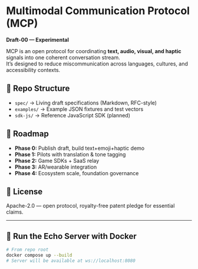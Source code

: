 # Multimodal Communication Protocol (MCP)

**Draft-00 — Experimental**

MCP is an open protocol for coordinating **text, audio, visual, and haptic** signals into one coherent conversation stream.  
It’s designed to reduce miscommunication across languages, cultures, and accessibility contexts.

## 📌 Repo Structure
- `spec/` → Living draft specifications (Markdown, RFC-style)
- `examples/` → Example JSON fixtures and test vectors
- `sdk-js/` → Reference JavaScript SDK (planned)

## 🚀 Roadmap
- **Phase 0:** Publish draft, build text+emoji+haptic demo  
- **Phase 1:** Pilots with translation & tone tagging  
- **Phase 2:** Game SDKs + SaaS relay  
- **Phase 3:** AR/wearable integration  
- **Phase 4:** Ecosystem scale, foundation governance

## 📖 License
Apache-2.0 — open protocol, royalty-free patent pledge for essential claims.


---

## 🐳 Run the Echo Server with Docker
```bash
# From repo root
docker compose up --build
# Server will be available at ws://localhost:8080
```
